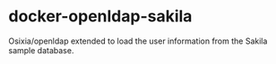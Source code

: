 # docker-openldap-sakila
Osixia/openldap extended to load the user information from the Sakila sample database.
